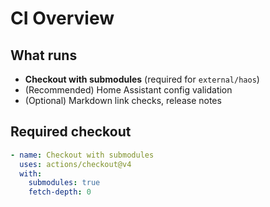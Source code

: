 # CI Overview

## What runs
- **Checkout with submodules** (required for `external/haos`)
- (Recommended) Home Assistant config validation
- (Optional) Markdown link checks, release notes

## Required checkout
```yaml
- name: Checkout with submodules
  uses: actions/checkout@v4
  with:
    submodules: true
    fetch-depth: 0
